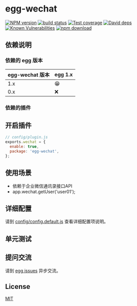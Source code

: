 # egg-wechat

[![NPM version][npm-image]][npm-url]
[![build status][travis-image]][travis-url]
[![Test coverage][codecov-image]][codecov-url]
[![David deps][david-image]][david-url]
[![Known Vulnerabilities][snyk-image]][snyk-url]
[![npm download][download-image]][download-url]

[npm-image]: https://img.shields.io/npm/v/egg-wechat.svg?style=flat-square
[npm-url]: https://npmjs.org/package/egg-wechat
[travis-image]: https://img.shields.io/travis/eggjs/egg-wechat.svg?style=flat-square
[travis-url]: https://travis-ci.org/eggjs/egg-wechat
[codecov-image]: https://img.shields.io/codecov/c/github/eggjs/egg-wechat.svg?style=flat-square
[codecov-url]: https://codecov.io/github/eggjs/egg-wechat?branch=master
[david-image]: https://img.shields.io/david/eggjs/egg-wechat.svg?style=flat-square
[david-url]: https://david-dm.org/eggjs/egg-wechat
[snyk-image]: https://snyk.io/test/npm/egg-wechat/badge.svg?style=flat-square
[snyk-url]: https://snyk.io/test/npm/egg-wechat
[download-image]: https://img.shields.io/npm/dm/egg-wechat.svg?style=flat-square
[download-url]: https://npmjs.org/package/egg-wechat

<!--
Description here.
-->

## 依赖说明

### 依赖的 egg 版本

egg-wechat 版本 | egg 1.x
--- | ---
1.x | 😁
0.x | ❌

### 依赖的插件
<!--

如果有依赖其它插件，请在这里特别说明。如

- security
- multipart

-->

## 开启插件

```js
// config/plugin.js
exports.wechat = {
  enable: true,
  package: 'egg-wechat',
};
```

## 使用场景

- 依赖于企业微信通讯录接口API
- app.wechat.getUser('user01');

## 详细配置

请到 [config/config.default.js](config/config.default.js) 查看详细配置项说明。

## 单元测试

<!-- 描述如何在单元测试中使用此插件，例如 schedule 如何触发。无则省略。-->

## 提问交流

请到 [egg issues](https://github.com/eggjs/egg/issues) 异步交流。

## License

[MIT](LICENSE)
